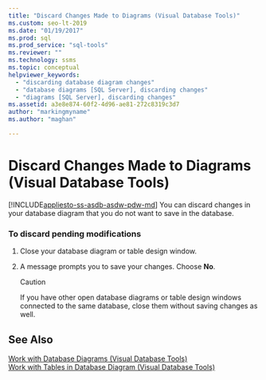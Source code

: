 ```yaml
---
title: "Discard Changes Made to Diagrams (Visual Database Tools)"
ms.custom: seo-lt-2019
ms.date: "01/19/2017"
ms.prod: sql
ms.prod_service: "sql-tools"
ms.reviewer: ""
ms.technology: ssms
ms.topic: conceptual
helpviewer_keywords: 
  - "discarding database diagram changes"
  - "database diagrams [SQL Server], discarding changes"
  - "diagrams [SQL Server], discarding changes"
ms.assetid: a3e8e874-60f2-4d96-ae81-272c8319c3d7
author: "markingmyname"
ms.author: "maghan"

---
```

# Discard Changes Made to Diagrams (Visual Database Tools)
[!INCLUDE[appliesto-ss-asdb-asdw-pdw-md](../../includes/appliesto-ss-asdb-asdw-pdw-md.md)]
You can discard changes in your database diagram that you do not want to save in the database.  
  
### To discard pending modifications  
  
1.  Close your database diagram or table design window.  
  
2.  A message prompts you to save your changes. Choose **No**.  
  
    > [!CAUTION]  
    > If you have other open database diagrams or table design windows connected to the same database, close them without saving changes as well.  
  
## See Also  
[Work with Database Diagrams &#40;Visual Database Tools&#41;](../../ssms/visual-db-tools/work-with-database-diagrams-visual-database-tools.md)  
[Work with Tables in Database Diagram &#40;Visual Database Tools&#41;](../../ssms/visual-db-tools/work-with-tables-in-database-diagram-visual-database-tools.md)  
  
